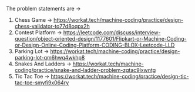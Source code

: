 The problem statements are ->
1. Chess Game -> https://workat.tech/machine-coding/practice/design-chess-validator-to77d8oqpx2h
2. Contest Platform -> https://leetcode.com/discuss/interview-question/object-oriented-design/1177601/Flipkart-or-Machine-Coding-or-Design-Online-Coding-Platform-CODING-BLOX-Leetcode-LLD
3. Parking Lot -> https://workat.tech/machine-coding/practice/design-parking-lot-qm6hwq4wkhp8
4. Snakes And Ladders -> https://workat.tech/machine-coding/practice/snake-and-ladder-problem-zgtac9lxwntg
5. Tic Tac Toe -> https://workat.tech/machine-coding/practice/design-tic-tac-toe-smyfi9x064ry
